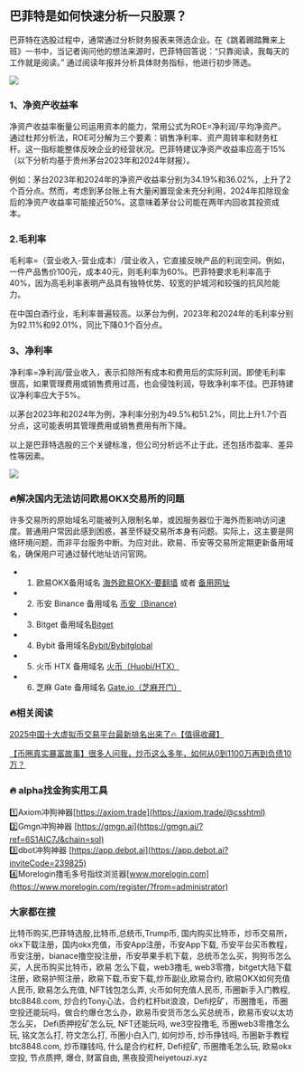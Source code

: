 ## 巴菲特是如何快速分析一只股票？
巴菲特在选股过程中，通常通过分析财务报表来筛选企业。在《跳着踢踏舞来上班》一书中，当记者询问他的想法来源时，巴菲特回答说：“只靠阅读，我每天的工作就是阅读。” 通过阅读年报并分析具体财务指标，他进行初步筛选。

[![](https://307e939.webp.li/Gnx3bb2bYAAOSrd.png)](https://btc8848.com/top-10-exchanges) 

### 1、净资产收益率
净资产收益率衡量公司运用资本的能力，常用公式为ROE=净利润/平均净资产。通过杜邦分析法，ROE可分解为三个要素：销售净利率、资产周转率和财务杠杆。这一指标能整体反映企业的经营状况。巴菲特建议净资产收益率应高于15%（以下分析均基于贵州茅台2023年和2024年财报）。

例如：茅台2023年和2024年的净资产收益率分别为34.19%和36.02%，上升了2个百分点。然而，考虑到茅台账上有大量闲置现金未充分利用，2024年扣除现金后的净资产收益率可能接近50%。这意味着茅台公司能在两年内回收其投资成本。

### 2.毛利率
毛利率=（营业收入-营业成本）/营业收入，它直接反映产品的利润空间。例如，一件产品售价100元，成本40元，则毛利率为60%。巴菲特要求毛利率高于40%，因为高毛利率表明产品具有独特优势、较宽的护城河和较强的抗风险能力。

在中国白酒行业，毛利率普遍较高。以茅台为例，2023年和2024年的毛利率分别为92.11%和92.01%，同比下降0.1个百分点。

### 3、净利率
净利率=净利润/营业收入，表示扣除所有成本和费用后的实际利润。即使毛利率很高，如果管理费用或销售费用过高，也会侵蚀利润，导致净利率不佳。巴菲特建议净利率应大于5%。

以茅台2023年和2024年为例，净利率分别为49.5%和51.2%，同比上升1.7个百分点，这可能表明其管理费用或销售费用有所下降。

以上是巴菲特选股的三个关键标准，但公司分析远不止于此，还包括市盈率、差异性等因素。

[![](https://307e939.webp.li/20250606154658070.png)](https://btc8848.com/top-10-exchanges) 

### 🔥解决国内无法访问欧易OKX交易所的问题
许多交易所的原始域名可能被列入限制名单，或因服务器位于海外而影响访问速度。普通用户常因此感到困惑，甚至怀疑交易所本身有问题。实际上，这主要是网络环境问题，而非平台服务中断。为应对此，欧易、币安等交易所定期更新备用域名，确保用户可通过替代地址访问官网。

- 1. 欧易OKX备用域名 [海外欧易OKX-要翻墙](https://www.okx.com/zh-hans/join/76527935) 或者 [备用网址](https://www.chouyi.world/zh-hans/join/76527935) 
- 2. 币安 Binance 备用域名 [币安（Binance)](https://accounts.binance.com/zh-CN/register?ref=36457687)
- 3. Bitget 备用域名[Bitget](https://www.bitget.com/zh-CN/referral/register?from=referral&clacCode=VRNEYUTR)
- 4. Bybit 备用域名[Bybit/Bybitglobal](https://www.bybitglobal.com/zh-MY/invite/?ref=VMKORMM)
- 5. 火币 HTX 备用域名 [火币（Huobi/HTX）](https://www.htx.com/invite/zh-cn/1f?invite_code=whf45223)
- 6. 芝麻 Gate 备用域名 [Gate.io（芝麻开门）](https://www.gate.io/zh/signup?ref_type=103&ref=A1ERAQ)

### 🔥相关阅读
[2025中国十大虚拟币交易平台最新排名出来了🔥【值得收藏】](https://btc8848.com/top-10-exchanges/)

[【币圈真实暴富故事】很多人问我，炒币这么多年，如何从0到1100万再到负债10万？](https://heiyetouzi.xyz/biquanstory001/)

### 🔥 alpha找金狗实用工具
1️⃣Axiom冲狗神器[https://axiom.trade](https://axiom.trade/@csshtml)  
2️⃣Gmgn冲狗神器 [https://gmgn.ai](https://gmgn.ai/?ref=6S1AIC7J&chain=sol)  
3️⃣dbot冲狗神器 [https://app.debot.ai](https://app.debot.ai?inviteCode=239825)  
4️⃣Morelogin撸毛多号指纹浏览器[www.morelogin.com](https://www.morelogin.com/register/?from=administrator)  

### 大家都在搜
比特币购买,巴菲特选股,比特币,总统币,Trump币, 国内购买比特币，炒币交易所，okx下载注册，国内okx充值，币安App注册，币安App下载, 币安平台买币教程，币安注册，bianace撸空投注册，币安苹果手机下载，总统币怎么买，狗狗币怎么买，人民币购买比特币，欧易 怎么下载，web3撸毛, web3零撸，bitget大陆下载注册，欧易护照注册，欧易下载,币安下载,炒币副业,欧易合约, 欧易OKX如何充值人民币, 欧易怎么充值, NFT钱包怎么弄, 火币如何充值人民币, 币圈新手入门教程, btc8848.com, 炒合约Tony心法，合约杠杆bit浪浪，Defi挖矿，币圈撸毛，币圈空投还能玩吗，做合约爆仓怎么办，欧易币安货币怎么买总统币，欧易币安以太坊怎么买， Defi质押挖矿怎么玩, NFT还能玩吗, we3空投撸毛, 币圈web3零撸怎么玩, 铭文怎么打, 符文怎么打, 币圈小白入门, 如何炒币, 炒币挣钱吗, 币圈新手教程btc8848.com, 炒币赚钱吗, 什么是合约杠杆, Defi挖矿, 币圈撸毛怎么玩, 欧易okx空投, 节点质押, 爆仓, 财富自由, 黑夜投资heiyetouzi.xyz